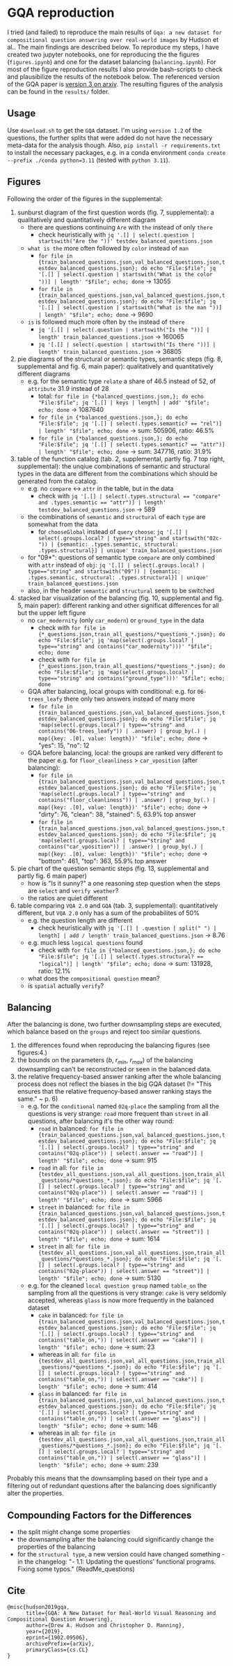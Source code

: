 # GQA reproduction

I tried (and failed) to reproduce the main results of `Gqa: a new dataset for compositional question answering over real-world images` by Hudson et al.. The main findings are described below.
To reproduce my steps, I have created two jupyter notebooks, one for reproducing the the figures (`figures.ipynb`) and one for the dataset balancing (`balancing.ipynb`). For most of the figure reproduction results I also provide bash-scripts to check and plausibilize the results of the notebook below.
The referenced version of the GQA paper is [version 3 on arxiv](https://arxiv.org/abs/1902.09506).
The resulting figures of the analysis can be found in the `results/` folder.

## Usage

Use `download.sh` to get the `GQA` dataset. I'm using `version 1.2` of the questions, the further splits that were added do not have the necessary meta-data for the analysis though.
Also, `pip install -r requirements.txt` to install the necessary packages, e.g. in a conda environment `conda create --prefix ./conda python=3.11` (tested with `python 3.11`).

## Figures

Following the order of the figures in the supplemental:

1. sunburst diagram of the first question words (fig. 7, supplemental): a qualitatively and quantitatively different diagram
    * there are questions continuing `Are` with `the` instead of only `there`
        * check heuristically with `jq '.[] | select(.question | startswith("Are the "))' testdev_balanced_questions.json`
    * `what is the` more often followed by `color` instead of `man`
        * `for file in {train_balanced_questions.json,val_balanced_questions.json,testdev_balanced_questions.json}; do echo "File:$file"; jq '[.[] | select(.question | startswith("What is the color "))] | length' "$file"; echo; done` -> $13055$
        * `for file in {train_balanced_questions.json,val_balanced_questions.json,testdev_balanced_questions.json}; do echo "File:$file"; jq '[.[] | select(.question | startswith("What is the man "))] | length' "$file"; echo; done` -> $9690$
    * `is` is followed much more often by `the` instead of `there`
        * `jq '[.[] | select(.question | startswith("Is the "))] | length' train_balanced_questions.json` -> $160065$
        * `jq '[.[] | select(.question | startswith("Is there "))] | length' train_balanced_questions.json` -> $36805$
2. pie diagrams of the structural or semantic types, semantic steps (fig. 8, supplemental and fig. 6, main paper): qualitatively and quantitatively different diagrams
    * e.g. for the semantic type `relate` a share of $46.5%$ instead of $52%$, of `attribute` $31.9%$ instead of $28%$
        * total: `for file in {*balanced_questions.json,}; do echo "File:$file"; jq '[.[] | keys | length] | add' "$file"; echo; done` -> $1087640$
        * `for file in {*balanced_questions.json,}; do echo "File:$file"; jq '[.[] | select(.types.semantic? == "rel")] | length' "$file"; echo; done` -> sum: $505906$, ratio: $46.5\%$
        * `for file in {*balanced_questions.json,}; do echo "File:$file"; jq '[.[] | select(.types.semantic? == "attr")] | length' "$file"; echo; done` -> sum: $347716$, ratio: $31.9\%$
3. table of the function catalog (tab. 2, supplemental, partly fig. 7 top right, supplemental): the unqiue combinations of semantic and structural types in the data are different from the combinations which should be generated from the catalog.
    * e.g. no `compare` <-> `attr` in the table, but in the data
        * check with `jq '[.[] | select(.types.structural == "compare" and .types.semantic == "attr")] | length' testdev_balanced_questions.json` -> $589$
    * the combinations of `semantic` and `structural` of each `type` are somewhat from the data
        * for `chooseGlobal` instead of `query` `choose`: `jq '[.[] | select(.groups.local? | type=="string" and startswith("02c-")) | {semantic: .types.semantic, structural: .types.structural}] | unique' train_balanced_questions.json`
    * for "09*": questions of semantic type `compare` are only combined with `attr` instead of `obj`: `jq '[.[] | select(.groups.local? | type=="string" and startswith("09")) | {semantic: .types.semantic, structural: .types.structural}] | unique' train_balanced_questions.json`
    * also, in the header `semantic` and `structural` seem to be switched
4. stacked bar visualization of the balancing (fig. 10, supplemental and fig. 5, main paper): different ranking and other significat differences for all but the upper left figure
    * no `car_modernity` (only `car_modern`) or `ground_type` in the data
        * check with `for file in {*_questions.json,train_all_questions/*questions_*.json}; do echo "File:$file"; jq 'map(select(.groups.local? | type=="string" and contains("car_modernity")))' "$file"; echo; done`
        * check with `for file in {*_questions.json,train_all_questions/*questions_*.json}; do echo "File:$file"; jq 'map(select(.groups.local? | type=="string" and contains("ground_type")))' "$file"; echo; done`
    * GQA after balancing, local groups with conditional: e.g. for `06-trees_leafy` there only two answers instead of many more
        * `for file in {train_balanced_questions.json,val_balanced_questions.json,testdev_balanced_questions.json}; do echo "File:$file"; jq 'map(select(.groups.local? | type=="string" and contains("06-trees_leafy")) | .answer) | group_by(.) | map({key: .[0], value: length})' "$file"; echo; done` -> "yes": $15$, "no": $12$
    * GQA before balancing, local: the groups are ranked very different to the paper e.g. for `floor_cleanliness` > `car_vposition` (after balancing):
        * `for file in {train_balanced_questions.json,val_balanced_questions.json,testdev_balanced_questions.json}; do echo "File:$file"; jq 'map(select(.groups.local? | type=="string" and contains("floor_cleanliness")) | .answer) | group_by(.) | map({key: .[0], value: length})' "$file"; echo; done` -> "dirty": $76$, "clean": $38$, "stained": $5$, $63.9 \%$ top answer
        * `for file in {train_balanced_questions.json,val_balanced_questions.json,testdev_balanced_questions.json}; do echo "File:$file"; jq 'map(select(.groups.local? | type=="string" and contains("car_vposition")) | .answer) | group_by(.) | map({key: .[0], value: length})' "$file"; echo; done` -> "bottom": $461$, "top": $363$, $55.9 \%$ top answer
5. pie chart of the question semantic steps (fig. 13, supplemental and partly fig. 6 main paper)
    * how is "Is it sunny?" a one reasoning step question when the steps are `select` and `verify weather`?
    * the ratios are quiet different
6. table comparing `VQA 2.0` and `GQA` (tab. 3, supplemental): quantitatively different, but `VQA 2.0` only has a sum of the probabilites of $50 \%$
    * e.g. the question length are different
        * check heuristically with `jq '[.[] | .question | split(" ") | length] | add / length' train_balanced_questions.json` -> $8.76$
    * e.g. much less `logical questions` found
        * check with `for file in {*balanced_questions.json,}; do echo "File:$file"; jq '[.[] | select(.types.structural? == "logical")] | length' "$file"; echo; done` -> sum: $131928$, ratio: $12.1\%$
    * what does the `compositional question` mean?
    * is `spatial` actually `verify`?

## Balancing

After the balancing is done, two further downsampling steps are executed, which balance based on the `groups` and reject too similar questions.

1. the differences found when reproducing the balancing figures (see figures:4.)
2. the bounds on the parameters ($b$, $r_{min}$, $r_{max}$) of the balancing downsampling can't be reconstructed or seen in the balanced data.
3. the relative frequency-based answer ranking after the whole balancing process does not reflect the biases in the big GQA dataset (!= "This ensures that the relative frequency-based answer ranking stays the same." ~ p. 6)
    * e.g. for the `conditional` named `02q-place` the sampling from all the questions is very strange: `road` more frequent than `street` in all questions, after balancing it's the other way round:
        * `road` in balanced: `for file in {train_balanced_questions.json,val_balanced_questions.json,testdev_balanced_questions.json}; do echo "File:$file"; jq '[.[] | select(.groups.local? | type=="string" and contains("02q-place")) | select(.answer == "road")] | length' "$file"; echo; done` -> sum: $915$
        * `road` in all: `for file in {testdev_all_questions.json,val_all_questions.json,train_all_questions/*questions_*.json}; do echo "File:$file"; jq '[.[] | select(.groups.local? | type=="string" and contains("02q-place")) | select(.answer == "road")] | length' "$file"; echo; done` -> sum: $5966$
        * `street` in balanced: `for file in {train_balanced_questions.json,val_balanced_questions.json,testdev_balanced_questions.json}; do echo "File:$file"; jq '[.[] | select(.groups.local? | type=="string" and contains("02q-place")) | select(.answer == "street")] | length' "$file"; echo; done` -> sum: $1614$
        * `street` in all: `for file in {testdev_all_questions.json,val_all_questions.json,train_all_questions/*questions_*.json}; do echo "File:$file"; jq '[.[] | select(.groups.local? | type=="string" and contains("02q-place")) | select(.answer == "street")] | length' "$file"; echo; done` -> sum: $5130$
    * e.g. for the cleaned `local question group` named `table_on` the sampling from all the questions is very strange: `cake` is very seldomly accepted, whereas `glass` is now more frequently in the balanced dataset
        * `cake` in balanced: `for file in {train_balanced_questions.json,val_balanced_questions.json,testdev_balanced_questions.json}; do echo "File:$file"; jq '[.[] | select(.groups.local? | type=="string" and contains("table_on,")) | select(.answer == "cake")] | length' "$file"; echo; done` -> sum: $23$
        * whereas in all: `for file in {testdev_all_questions.json,val_all_questions.json,train_all_questions/*questions_*.json}; do echo "File:$file"; jq '[.[] | select(.groups.local? | type=="string" and contains("table_on,")) | select(.answer == "cake")] | length' "$file"; echo; done` -> sum: $414$
        * `glass` in balanced: `for file in {train_balanced_questions.json,val_balanced_questions.json,testdev_balanced_questions.json}; do echo "File:$file"; jq '[.[] | select(.groups.local? | type=="string" and contains("table_on,")) | select(.answer == "glass")] | length' "$file"; echo; done` -> sum: $146$
        * whereas in all: `for file in {testdev_all_questions.json,val_all_questions.json,train_all_questions/*questions_*.json}; do echo "File:$file"; jq '[.[] | select(.groups.local? | type=="string" and contains("table_on,")) | select(.answer == "glass")] | length' "$file"; echo; done` -> sum: $239$

Probably this means that the downsampling based on their type and a filtering out of redundant questions after the balancing does significantly alter the properties.

## Compounding Factors for the Differences

* the split might change some properties
* the downsampling after the balancing could significantly change the properties of the balancing
* for the `structural type`, a new version could have changed something - in the changelog: "- 1.1: Updating the questions' functional programs. Fixing some typos." (ReadMe_questions)

## Cite

```
@misc{hudson2019gqa,
      title={GQA: A New Dataset for Real-World Visual Reasoning and Compositional Question Answering}, 
      author={Drew A. Hudson and Christopher D. Manning},
      year={2019},
      eprint={1902.09506},
      archivePrefix={arXiv},
      primaryClass={cs.CL}
}
```
